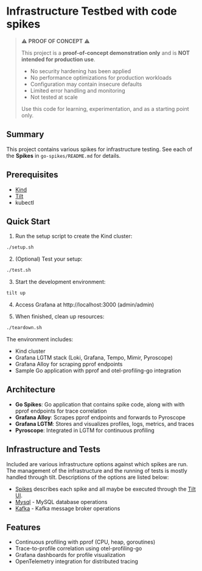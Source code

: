 # Infrastructure Testbed with code spikes

> ⚠️ **PROOF OF CONCEPT** ⚠️
> 
> This project is a **proof-of-concept demonstration only** and is **NOT intended for production use**.
> 
> - No security hardening has been applied
> - No performance optimizations for production workloads
> - Configuration may contain insecure defaults
> - Limited error handling and monitoring
> - Not tested at scale
> 
> Use this code for learning, experimentation, and as a starting point only.

## Summary

This project contains various spikes for infrastructure testing. See each of the **Spikes** in `go-spikes/README.md`
for details.

## Prerequisites

- [Kind](https://kind.sigs.k8s.io/docs/user/quick-start/#installation)
- [Tilt](https://docs.tilt.dev/install.html)
- kubectl

## Quick Start

1. Run the setup script to create the Kind cluster:
```bash
./setup.sh
```

2. (Optional) Test your setup:
```bash
./test.sh
```

3. Start the development environment:
```bash
tilt up
```

4. Access Grafana at http://localhost:3000 (admin/admin)

5. When finished, clean up resources:
```bash
./teardown.sh
```

The environment includes:
   - Kind cluster
   - Grafana LGTM stack (Loki, Grafana, Tempo, Mimir, Pyroscope)
   - Grafana Alloy for scraping pprof endpoints
   - Sample Go application with pprof and otel-profiling-go integration

## Architecture

- **Go Spikes**: Go application that contains spike code, along with with pprof endpoints for trace correlation
- **Grafana Alloy**: Scrapes pprof endpoints and forwards to Pyroscope
- **Grafana LGTM**: Stores and visualizes profiles, logs, metrics, and traces
- **Pyroscope**: Integrated in LGTM for continuous profiling

## Infrastructure and Tests

Included are various infrastructure options against which spikes are run. 
The management of the infrastructure and the running of tests is mostly 
handled through tilt. Descriptions of the options are listed below:

* [Spikes](go-spikes/README.md) describes each spike and all maybe be executed through
  the [Tilt UI](http://localhost:10350).
* [Mysql](docs/mysql.md) - MySQL database operations
* [Kafka](docs/kafka.md) - Kafka message broker operations

## Features

- Continuous profiling with pprof (CPU, heap, goroutines)
- Trace-to-profile correlation using otel-profiling-go
- Grafana dashboards for profile visualization
- OpenTelemetry integration for distributed tracing